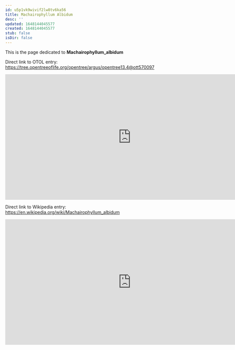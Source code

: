 ```yaml
---
id: u5p1vk9wivif2lw8tv6ka56
title: Machairophyllum Albidum
desc: ''
updated: 1648144045577
created: 1648144045577
stub: false
isDir: false
---
```

This is the page dedicated to **Machairophyllum_albidum**


Direct link to OTOL entry: https://tree.opentreeoflife.org/opentree/argus/opentree13.4@ott570097



<html>
    <body>
    <iframe src="https://tree.opentreeoflife.org/opentree/argus/opentree13.4@ott570097"
    width="800" height="400" frameborder="0" allowfullscreen> </iframe>
    </body>
</html>
    


Direct link to Wikipedia entry: https://en.wikipedia.org/wiki/Machairophyllum_albidum



<html>
    <body>
    <iframe src="https://en.wikipedia.org/wiki/Machairophyllum_albidum"
    width="800" height="400" frameborder="0" allowfullscreen> </iframe>
    </body>
</html>
    
